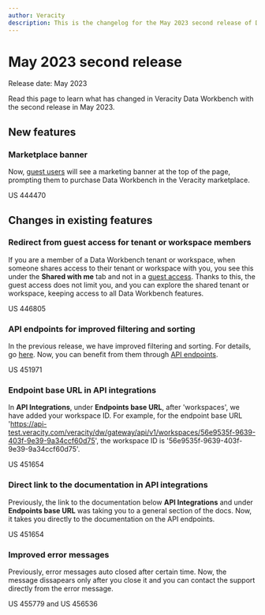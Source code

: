 ```yaml
---
author: Veracity
description: This is the changelog for the May 2023 second release of Data Workbench.
---
```


# May 2023 second release

Release date: May 2023

Read this page to learn what has changed in Veracity Data Workbench with the second release in May 2023.

## New features

### Marketplace banner
Now, [guest users](releasejan23.md) will see a marketing banner at the top of the page, prompting them to purchase Data Workbench in the Veracity marketplace.

US 444470

## Changes in existing features

### Redirect from guest access for tenant or workspace members
If you are a member of a Data Workbench tenant or workspace, when someone shares access to their tenant or workspace with you, you see this under the **Shared with me** tab and not in a [guest access](releasejan23.md). Thanks to this, the guest access does not limit you, and you can explore the shared tenant or workspace, keeping access to all Data Workbench features.

US 446805

### API endpoints for improved filtering and sorting
In the previous release, we have improved filtering and sorting. For details, go [here](releasemay23.md). Now, you can benefit from them through [API endpoints](../apiendpoints.md).

US 451971

### Endpoint base URL in API integrations
In **API Integrations**, under **Endpoints base URL**, after 'workspaces', we have added your workspace ID. 
For example, for the endpoint base URL 'https://api-test.veracity.com/veracity/dw/gateway/api/v1/workspaces/56e9535f-9639-403f-9e39-9a34ccf60d75', the workspace ID is '56e9535f-9639-403f-9e39-9a34ccf60d75'.

US 451654

### Direct link to the documentation in API integrations
Previously, the link to the documentation below  **API Integrations** and under **Endpoints base URL** was taking you to a general section of the docs. Now, it takes you directly to the documentation on the API endpoints. 

US 451654

### Improved error messages
Previously, error messages auto closed after certain time. Now, the message dissapears only after you close it and you can contact the support directly from the error message.

US 455779 and US 456536